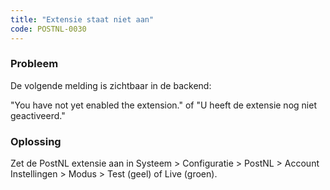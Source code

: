 ```yaml
---
title: "Extensie staat niet aan"
code: POSTNL-0030
---
```


<div class="columnLayout single" data-layout="single">
<div class="cell normal" data-type="normal">
<div class="innerCell">
<p><h3>Probleem</h3></p><p>De volgende melding is zichtbaar in de backend:</p><p>"You have not yet enabled the extension." of "U heeft de extensie nog niet geactiveerd."</p><p><h3>Oplossing</h3></p><p>Zet de PostNL extensie aan in Systeem &gt; Configuratie &gt; PostNL &gt; Account Instellingen &gt; Modus &gt; Test (geel) of Live (groen).</p></div>
</div>
</div>